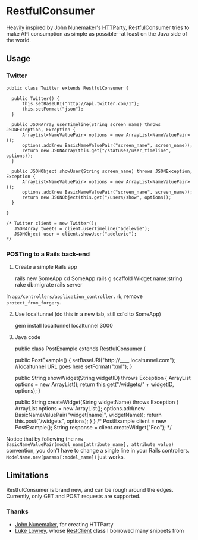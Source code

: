 
RestfulConsumer
===============

Heavily inspired by John Nunemaker's [HTTParty](https://github.com/jnunemaker/httparty), RestfulConsumer tries to make API consumption as simple as possible--at least on the Java side of the world.

Usage
-----

### Twitter

	public class Twitter extends RestfulConsumer {
	
	  public Twitter() {
		  this.setBaseURI("http://api.twitter.com/1");
		  this.setFormat("json");
	  }
	
	  public JSONArray userTimeline(String screen_name) throws JSONException, Exception {
		  ArrayList<NameValuePair> options = new ArrayList<NameValuePair>();
		  options.add(new BasicNameValuePair("screen_name", screen_name));
		  return new JSONArray(this.get("/statuses/user_timeline", options));
	  }
	
	  public JSONObject showUser(String screen_name) throws JSONException, Exception {
		  ArrayList<NameValuePair> options = new ArrayList<NameValuePair>();
		  options.add(new BasicNameValuePair("screen_name", screen_name));
		  return new JSONObject(this.get("/users/show", options));		
	  }
	
	}
	
	/* Twitter client = new Twitter();
	   JSONArray tweets = client.userTimeline("adelevie");
	   JSONObject user = client.showUser("adelevie");
	*/

### POSTing to a Rails back-end

1. Create a simple Rails app

	rails new SomeApp
	cd SomeApp
	rails g scaffold Widget name:string
	rake db:migrate
	rails server

In `app/controllers/application_controller.rb`, remove `protect_from_forgery`.

2. Use localtunnel (do this in a new tab, still cd'd to SomeApp)

	gem install localtunnel
	localtunnel 3000

3. Java code

	public class PostExample extends RestfulConsumer {
	
	  public PostExample() {
		  setBaseURI("http://____.localtunnel.com"); //localtunnel URL goes here
		  setFormat("xml");
	  }
	
	  public String showWidget(String widgetID) throws Exception {
		  ArrayList<NameValuePair> options = new ArrayList<NameValuePair>();
		  return this.get("/widgets/" + widgetID, options);
	  }
	
	  public String createWidget(String widgetName) throws Exception {
		  ArrayList<NameValuePair> options = new ArrayList<NameValuePair>();
		  options.add(new BasicNameValuePair("widget[name]", widgetName));
		  return this.post("/widgets", options);
	  }
	}
	 /* PostExample client = new PostExample();
	    String response = client.createWidget("Foo");
	 */

Notice that by following the `new BasicNameValuePair(model_name[attribute_name], attribute_value)` convention, you don't have to change a single line in your Rails controllers. `ModelName.new(params[:model_name])` just works.


Limitations
-----------

RestfulConsumer is brand new, and can be rough around the edges. Currently, only GET and POST requests are supported.

### Thanks
* [John Nunemaker](http://railstips.org/about/), for creating HTTParty
* [Luke Lowrey](http://lukencode.com/about), whose [RestClient](http://lukencode.com/2010/04/27/calling-web-services-in-android-using-httpclient/) class I borrowed many snippets from


